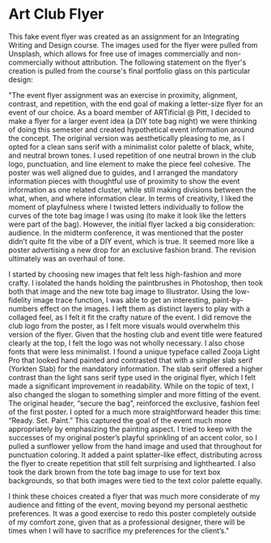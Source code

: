 # Art Club Flyer

This fake event flyer was created as an assignment for an Integrating Writing and Design course. The images used for the flyer were pulled from Unsplash, which allows for free use of images commercially and non-commercially without attribution. The following statement on the flyer's creation is pulled from the course's final portfolio glass on this particular design:

"The event flyer assignment was an exercise in proximity, alignment, contrast, and repetition, with the end goal of making a letter-size flyer for an event of our choice. As a board member of ARTificial @ Pitt, I decided to make a flyer for a larger event idea (a DIY tote bag night) we were thinking of doing this semester and created hypothetical event information around the concept. The original version was aesthetically pleasing to me, as I opted for a clean sans serif with a minimalist color palette of black, white, and neutral brown tones. I used repetition of one neutral brown in the club logo, punctuation, and line element to make the piece feel cohesive. The poster was well aligned due to guides, and I arranged the mandatory information pieces with thoughtful use of proximity to show the event information as one related cluster, while still making divisions between the what, when, and where information clear. In terms of creativity, I liked the moment of playfulness where I twisted letters individually to follow the curves of the tote bag image I was using (to make it look like the letters were part of the bag). However, the initial flyer lacked a big consideration: audience. In the midterm conference, it was mentioned that the poster didn’t quite fit the vibe of a DIY event, which is true. It seemed more like a poster advertising a new drop for an exclusive fashion brand. The revision ultimately was an overhaul of tone.

I started by choosing new images that felt less high-fashion and more crafty. I isolated the hands holding the paintbrushes in Photoshop, then took both that image and the new tote bag image to Illustrator. Using the low-fidelity image trace function, I was able to get an interesting, paint-by-numbers effect on the images. I left them as distinct layers to play with a collaged feel, as I felt it fit the crafty nature of the event. I did remove the club logo from the poster, as I felt more visuals would overwhelm this version of the flyer. Given that the hosting club and event title were featured clearly at the top, I felt the logo was not wholly necessary. I also chose fonts that were less minimalist. I found a unique typeface called Zooja Light Pro that looked hand painted and contrasted that with a simpler slab serif (Yorkten Slab) for the mandatory information. The slab serif offered a higher contrast than the light sans serif type used in the original flyer, which I felt made a significant improvement in readability. While on the topic of text, I also changed the slogan to something simpler and more fitting of the event. The original header, “secure the bag”, reinforced the exclusive, fashion feel of the first poster. I opted for a much more straightforward header this time: “Ready. Set. Paint.” This captured the goal of the event much more appropriately by emphasizing the painting aspect. I tried to keep with the successes of my original poster’s playful sprinkling of an accent color, so I pulled a sunflower yellow from the hand image and used that throughout for punctuation coloring. It added a paint splatter-like effect, distributing across the flyer to create repetition that still felt surprising and lighthearted. I also took the dark brown from the tote bag image to use for text box backgrounds, so that both images were tied to the text color palette equally. 

I think these choices created a flyer that was much more considerate of my audience and fitting of the event, moving beyond my personal aesthetic preferences. It was a good exercise to redo this poster completely outside of my comfort zone, given that as a professional designer, there will be times when I will have to sacrifice my preferences for the client’s."
